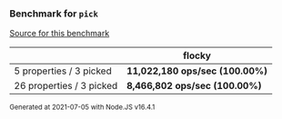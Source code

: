 ### Benchmark for `pick`

[Source for this benchmark](./benchmark.ts)

|                          | flocky                           |
| ------------------------ | -------------------------------- |
| 5 properties / 3 picked  | **11,022,180 ops/sec (100.00%)** |
| 26 properties / 3 picked | **8,466,802 ops/sec (100.00%)**  |

<sup>Generated at 2021-07-05 with Node.JS v16.4.1</sup>
